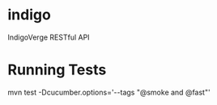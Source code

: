 # indigo
IndigoVerge RESTful API

# Running Tests
mvn test -Dcucumber.options='--tags "@smoke and @fast"'
